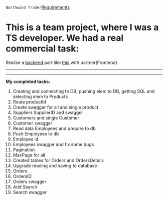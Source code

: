 `Northwind Trader`[Requirements](https://www.notion.so/Northwind-Traders-b46b3424832343a19375bba80a066013)

<h1>  This is a team project, where I was a TS developer. We had a real commercial task: </h1>

Realise a [backend](https://two4-northwind-traders.onrender.com/api_docs/) part like [this](https://northwind.d1sql.com/dash) with partner(Frontend)

---

---

<b>My completed tasks:</b>

1. Creating and connecting to DB, pushing elem to DB, getting SQL and selecting elem to Products
2. Route productId
3. Create swagger for all and single product
4. Suppliers SupplierID and swagger
5. Customers and single Customer
6. Customer swagger
7. Read data Employees and prepare to db
8. Push Employees to db
9. Employee id
10. Employees swagger and fix some bugs
11. Pagination
12. MaxPage for all
13. Created tables for Orders and OrdersDetails
14. Upgrade reading and saving to database
15. Orders
16. OrdersID
17. Orders swagger
18. Add Search
19. Search swagger
